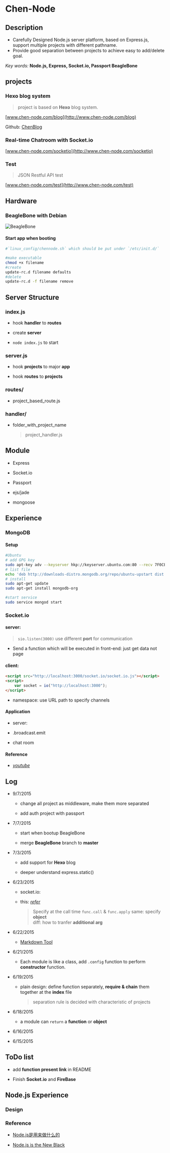 # Chen-Node

## Description

* Carefully Designed Node.js server platform, based on Express.js, support multiple projects with different pathname.
* Provide good separation between projects to achieve easy to add/delete goal.

*Key words:* **Node.js, Express, Socket.io, Passport BeagleBone**

## projects

### Hexo blog system

>project is based on **Hexo** blog system.

[www.chen-node.com/blog](http://www.chen-node.com/blog)

Github: [ChenBlog](https://github.com/neilChenXie/ChenBlog)
### Real-time Chatroom with Socket.io

[www.chen-node.com/socketio](http://www.chen-node.com/socketio)

### Test

> JSON Restful API test

[www.chen-node.com/test](http://www.chen-node.com/test)

## Hardware

### BeagleBone with Debian

![BeagleBone](http://www.chen-node.com/blog/photo/ChenNodeBBB.jpg)

#### Start app when booting

```bash
#`linux_config/chennode.sh` which should be put under `/etc/init.d/`

#make executable
chmod +x filename
#create
update-rc.d filename defaults
#delete
update-rc.d -f filename remove
```

## Server Structure

### index.js

 * hook **handler** to **routes**

 * create **server**

 * `node index.js` to start

### server.js

* hook **projects** to major **app**

*  hook **routes** to **projects**

### routes/

* project_based_route.js

### handler/

* folder_with_project_name

    > project_handler.js

## Module

* Express

* Socket.io

* Passport

* ejs/jade

* mongoose

## Experience

### MongoDB

#### Setup
```bash
#Ubuntu
# add GPG key
sudo apt-key adv --keyserver hkp://keyserver.ubuntu.com:80 --recv 7F0CEB10
# list file
echo 'deb http://downloads-distro.mongodb.org/repo/ubuntu-upstart dist 10gen' | sudo tee /etc/apt/sources.list.d/mongodb.list
# install
sudo apt-get update
sudo apt-get install mongodb-org

#start service
sudo service mongod start
```

### Socket.io

#### server:
>`sio.listen(3000)` use different **port** for communication

* Send a function which will be executed in front-end: just get data not page

#### client:

```html
<script src="http://localhost:3000/socket.io/socket.io.js"></script>
<script>
    var socket = io("http://localhost:3000");
</script>
```

* namespace: use URL path to specify channels

#### Application

* server:

* .broadcast.emit

* chat room

#### Reference

* [*youtube*](https://www.youtube.com/watch?v=nN6gFQMr3yU)

## Log

* 9/7/2015
	
	* change all project as middleware, make them more separated

	* add auth project with passport

* 7/7/2015

  * start when bootup BeagleBone

  * merge **BeagleBone** branch to **master**

* 7/3/2015

  * add support for **Hexo** blog

  * deeper understand express.static()

* 6/23/2015

    * socket.io:


    * this: [*refer*](http://book.mixu.net/node/ch4.html)

        >Specify at the call time
        `func.call` & `func.apply`
        same: specify **object**<br>
        diff: how to tranfer **additional arg**

* 6/22/2015

    * [Markdown Tool](https://github.com/mixu/markdown-styles)

* 6/21/2015

    * Each module is like a  class, add  `.config` function to perform **constructor** function.

* 6/19/2015

    * plain design: define function separately, **require & chain** them together at the **index** file

        > separation rule is decided with characteristic of projects

* 6/18/2015

    * a module can `return` a **function** or **object**

* 6/16/2015

* 6/15/2015

## ToDo list

* add **function present link** in README

* Finish **Socket.io** and **FireBase**

## Node.js Experience

### Design

### Reference

* [Node.js是用来做什么的](http://www.zhihu.com/question/33578075/answer/56951771)

* [Node.js is the New Black](http://www.sitepoint.com/node-js-is-the-new-black/)
